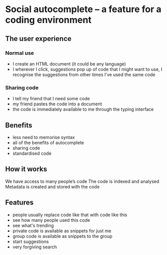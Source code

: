 # Social autocomplete – a feature for a coding environment

## The user experience

### Normal use

* I create an HTML document (it could be any language)
* I wherever I click, suggestions pop up of code that I might want to use, I recognise the suggestions from other times I’ve used the same code

### Sharing code

- I tell my friend that I need some code
- my friend pastes the code into a document
- the code is immediately available to me through the typing interface

## Benefits

- less need to memorise syntax
- all of the benefits of autocomplete
- sharing code
- standardised code

## How it works

We have access to many people’s code
The code is indexed and analysed
Metadata is created and stored with the code

## Features

- people usually replace code like that with code like this
- see how many people used this code
- see what's trending
- private code is available as snippets for just me
- group code is available as snippets to the group
- start suggestions
- very forgiving search